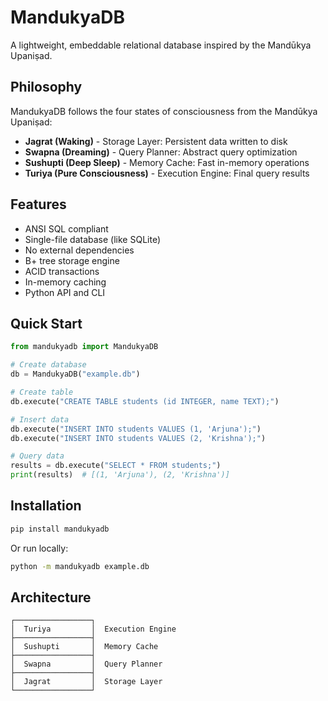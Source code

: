 # MandukyaDB

A lightweight, embeddable relational database inspired by the Mandūkya Upaniṣad.

## Philosophy

MandukyaDB follows the four states of consciousness from the Mandūkya Upaniṣad:

- **Jagrat (Waking)** - Storage Layer: Persistent data written to disk
- **Swapna (Dreaming)** - Query Planner: Abstract query optimization 
- **Sushupti (Deep Sleep)** - Memory Cache: Fast in-memory operations
- **Turiya (Pure Consciousness)** - Execution Engine: Final query results

## Features

- ANSI SQL compliant
- Single-file database (like SQLite)
- No external dependencies
- B+ tree storage engine
- ACID transactions
- In-memory caching
- Python API and CLI

## Quick Start

```python
from mandukyadb import MandukyaDB

# Create database
db = MandukyaDB("example.db")

# Create table
db.execute("CREATE TABLE students (id INTEGER, name TEXT);")

# Insert data
db.execute("INSERT INTO students VALUES (1, 'Arjuna');")
db.execute("INSERT INTO students VALUES (2, 'Krishna');")

# Query data
results = db.execute("SELECT * FROM students;")
print(results)  # [(1, 'Arjuna'), (2, 'Krishna')]
```

## Installation

```bash
pip install mandukyadb
```

Or run locally:
```bash
python -m mandukyadb example.db
```

## Architecture

```
┌─────────────────┐
│  Turiya         │  Execution Engine
├─────────────────┤
│  Sushupti       │  Memory Cache  
├─────────────────┤
│  Swapna         │  Query Planner
├─────────────────┤
│  Jagrat         │  Storage Layer
└─────────────────┘
```